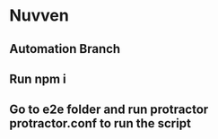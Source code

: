# Nuvven


## Automation Branch
## Run npm i
## Go to e2e folder and run protractor protractor.conf to run the script


